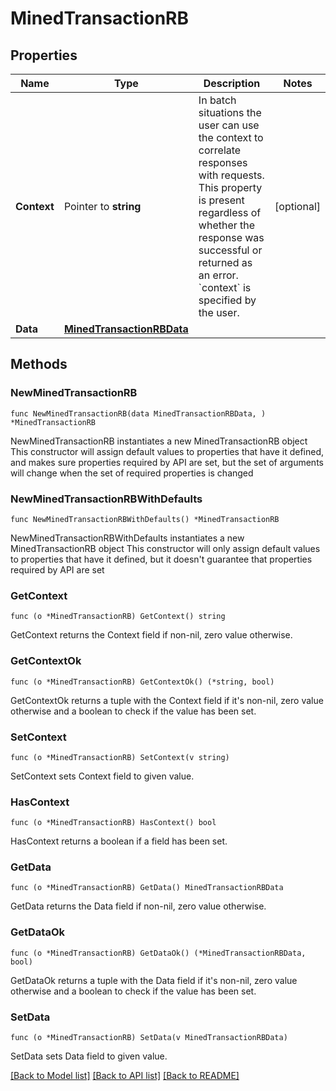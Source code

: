 # MinedTransactionRB

## Properties

Name | Type | Description | Notes
------------ | ------------- | ------------- | -------------
**Context** | Pointer to **string** | In batch situations the user can use the context to correlate responses with requests. This property is present regardless of whether the response was successful or returned as an error. &#x60;context&#x60; is specified by the user. | [optional] 
**Data** | [**MinedTransactionRBData**](MinedTransactionRBData.md) |  | 

## Methods

### NewMinedTransactionRB

`func NewMinedTransactionRB(data MinedTransactionRBData, ) *MinedTransactionRB`

NewMinedTransactionRB instantiates a new MinedTransactionRB object
This constructor will assign default values to properties that have it defined,
and makes sure properties required by API are set, but the set of arguments
will change when the set of required properties is changed

### NewMinedTransactionRBWithDefaults

`func NewMinedTransactionRBWithDefaults() *MinedTransactionRB`

NewMinedTransactionRBWithDefaults instantiates a new MinedTransactionRB object
This constructor will only assign default values to properties that have it defined,
but it doesn't guarantee that properties required by API are set

### GetContext

`func (o *MinedTransactionRB) GetContext() string`

GetContext returns the Context field if non-nil, zero value otherwise.

### GetContextOk

`func (o *MinedTransactionRB) GetContextOk() (*string, bool)`

GetContextOk returns a tuple with the Context field if it's non-nil, zero value otherwise
and a boolean to check if the value has been set.

### SetContext

`func (o *MinedTransactionRB) SetContext(v string)`

SetContext sets Context field to given value.

### HasContext

`func (o *MinedTransactionRB) HasContext() bool`

HasContext returns a boolean if a field has been set.

### GetData

`func (o *MinedTransactionRB) GetData() MinedTransactionRBData`

GetData returns the Data field if non-nil, zero value otherwise.

### GetDataOk

`func (o *MinedTransactionRB) GetDataOk() (*MinedTransactionRBData, bool)`

GetDataOk returns a tuple with the Data field if it's non-nil, zero value otherwise
and a boolean to check if the value has been set.

### SetData

`func (o *MinedTransactionRB) SetData(v MinedTransactionRBData)`

SetData sets Data field to given value.



[[Back to Model list]](../README.md#documentation-for-models) [[Back to API list]](../README.md#documentation-for-api-endpoints) [[Back to README]](../README.md)


